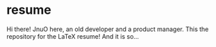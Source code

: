 # resume
Hi there!
JnuO here, an old developer and a product manager.
This the repository for the LaTeX resume!
And it is so...
